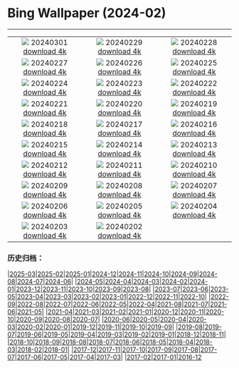 # Bing Wallpaper (2024-02)
**************
| | | |
| :----: | :----: | :----: |
| ![](https://www.bing.com/th?id=OHR.LeapingSquirrel_EN-GB4552548404_1920x1080.jpg) 20240301 [download 4k](https://www.bing.com/th?id=OHR.LeapingSquirrel_EN-GB4552548404_UHD.jpg) | ![](https://www.bing.com/th?id=OHR.BamburghCastleUK_EN-GB3792083746_1920x1080.jpg) 20240229 [download 4k](https://www.bing.com/th?id=OHR.BamburghCastleUK_EN-GB3792083746_UHD.jpg) | ![](https://www.bing.com/th?id=OHR.PolarBearCubs_EN-GB3190423564_1920x1080.jpg) 20240228 [download 4k](https://www.bing.com/th?id=OHR.PolarBearCubs_EN-GB3190423564_UHD.jpg) |
| ![](https://www.bing.com/th?id=OHR.MtPrevostDuncan_EN-GB2658572541_1920x1080.jpg) 20240227 [download 4k](https://www.bing.com/th?id=OHR.MtPrevostDuncan_EN-GB2658572541_UHD.jpg) | ![](https://www.bing.com/th?id=OHR.ModicaItaly_EN-GB1957642559_1920x1080.jpg) 20240226 [download 4k](https://www.bing.com/th?id=OHR.ModicaItaly_EN-GB1957642559_UHD.jpg) | ![](https://www.bing.com/th?id=OHR.AlmondBloom_EN-GB1597354160_1920x1080.jpg) 20240225 [download 4k](https://www.bing.com/th?id=OHR.AlmondBloom_EN-GB1597354160_UHD.jpg) |
| ![](https://www.bing.com/th?id=OHR.HaghartsinMonastery_EN-GB1207846096_1920x1080.jpg) 20240224 [download 4k](https://www.bing.com/th?id=OHR.HaghartsinMonastery_EN-GB1207846096_UHD.jpg) | ![](https://www.bing.com/th?id=OHR.BrightonBoxes_EN-GB5915440281_1920x1080.jpg) 20240223 [download 4k](https://www.bing.com/th?id=OHR.BrightonBoxes_EN-GB5915440281_UHD.jpg) | ![](https://www.bing.com/th?id=OHR.YosemiteFirefall_EN-GB3012383425_1920x1080.jpg) 20240222 [download 4k](https://www.bing.com/th?id=OHR.YosemiteFirefall_EN-GB3012383425_UHD.jpg) |
| ![](https://www.bing.com/th?id=OHR.PeakDistrictNP_EN-GB0353580996_1920x1080.jpg) 20240221 [download 4k](https://www.bing.com/th?id=OHR.PeakDistrictNP_EN-GB0353580996_UHD.jpg) | ![](https://www.bing.com/th?id=OHR.CarnavalTenerife_EN-GB7377141712_1920x1080.jpg) 20240220 [download 4k](https://www.bing.com/th?id=OHR.CarnavalTenerife_EN-GB7377141712_UHD.jpg) | ![](https://www.bing.com/th?id=OHR.DominicaWhales_EN-GB4669286045_1920x1080.jpg) 20240219 [download 4k](https://www.bing.com/th?id=OHR.DominicaWhales_EN-GB4669286045_UHD.jpg) |
| ![](https://www.bing.com/th?id=OHR.WhitbyAbbeyJorvik_EN-GB4161898215_1920x1080.jpg) 20240218 [download 4k](https://www.bing.com/th?id=OHR.WhitbyAbbeyJorvik_EN-GB4161898215_UHD.jpg) | ![](https://www.bing.com/th?id=OHR.BackyardBird_EN-GB7177541567_1920x1080.jpg) 20240217 [download 4k](https://www.bing.com/th?id=OHR.BackyardBird_EN-GB7177541567_UHD.jpg) | ![](https://www.bing.com/th?id=OHR.HippopotamusDay_EN-GB3159174291_1920x1080.jpg) 20240216 [download 4k](https://www.bing.com/th?id=OHR.HippopotamusDay_EN-GB3159174291_UHD.jpg) |
| ![](https://www.bing.com/th?id=OHR.BowingCrane_EN-GB2663827319_1920x1080.jpg) 20240215 [download 4k](https://www.bing.com/th?id=OHR.BowingCrane_EN-GB2663827319_UHD.jpg) | ![](https://www.bing.com/th?id=OHR.MarignyBeads_EN-GB6455478514_1920x1080.jpg) 20240214 [download 4k](https://www.bing.com/th?id=OHR.MarignyBeads_EN-GB6455478514_UHD.jpg) | ![](https://www.bing.com/th?id=OHR.GiantTortoise_EN-GB9626304730_1920x1080.jpg) 20240213 [download 4k](https://www.bing.com/th?id=OHR.GiantTortoise_EN-GB9626304730_UHD.jpg) |
| ![](https://www.bing.com/th?id=OHR.FolegandrosGreece_EN-GB7117617499_1920x1080.jpg) 20240212 [download 4k](https://www.bing.com/th?id=OHR.FolegandrosGreece_EN-GB7117617499_UHD.jpg) | ![](https://www.bing.com/th?id=OHR.DarkSkiesFestivalUK_EN-GB6799040204_1920x1080.jpg) 20240211 [download 4k](https://www.bing.com/th?id=OHR.DarkSkiesFestivalUK_EN-GB6799040204_UHD.jpg) | ![](https://www.bing.com/th?id=OHR.PegadungRocks_EN-GB6159819116_1920x1080.jpg) 20240210 [download 4k](https://www.bing.com/th?id=OHR.PegadungRocks_EN-GB6159819116_UHD.jpg) |
| ![](https://www.bing.com/th?id=OHR.MtHoodOregon_EN-GB3166689282_1920x1080.jpg) 20240209 [download 4k](https://www.bing.com/th?id=OHR.MtHoodOregon_EN-GB3166689282_UHD.jpg) | ![](https://www.bing.com/th?id=OHR.StJamesPool_EN-GB2890656111_1920x1080.jpg) 20240208 [download 4k](https://www.bing.com/th?id=OHR.StJamesPool_EN-GB2890656111_UHD.jpg) | ![](https://www.bing.com/th?id=OHR.LakeTahoeRock_EN-GB2276440186_1920x1080.jpg) 20240207 [download 4k](https://www.bing.com/th?id=OHR.LakeTahoeRock_EN-GB2276440186_UHD.jpg) |
| ![](https://www.bing.com/th?id=OHR.HawkOwl_EN-GB0033020646_1920x1080.jpg) 20240206 [download 4k](https://www.bing.com/th?id=OHR.HawkOwl_EN-GB0033020646_UHD.jpg) | ![](https://www.bing.com/th?id=OHR.DevetashkaCave_EN-GB0187525185_1920x1080.jpg) 20240205 [download 4k](https://www.bing.com/th?id=OHR.DevetashkaCave_EN-GB0187525185_UHD.jpg) | ![](https://www.bing.com/th?id=OHR.VeniceCarnival_EN-GB9928247347_1920x1080.jpg) 20240204 [download 4k](https://www.bing.com/th?id=OHR.VeniceCarnival_EN-GB9928247347_UHD.jpg) |
| ![](https://www.bing.com/th?id=OHR.SixNationsStartUK_EN-GB9311975661_1920x1080.jpg) 20240203 [download 4k](https://www.bing.com/th?id=OHR.SixNationsStartUK_EN-GB9311975661_UHD.jpg) | ![](https://www.bing.com/th?id=OHR.HalbinselJasmund_EN-GB9035766828_1920x1080.jpg) 20240202 [download 4k](https://www.bing.com/th?id=OHR.HalbinselJasmund_EN-GB9035766828_UHD.jpg) |  |

### 历史归档：

|[2025-03](/2025-03/2025-03.md)|[2025-02](/2025-02/2025-02.md)|[2025-01](/2025-01/2025-01.md)|[2024-12](/2024-12/2024-12.md)|[2024-11](/2024-11/2024-11.md)|[2024-10](/2024-10/2024-10.md)|[2024-09](/2024-09/2024-09.md)|[2024-08](/2024-08/2024-08.md)|[2024-07](/2024-07/2024-07.md)|[2024-06](/2024-06/2024-06.md)|
|[2024-05](/2024-05/2024-05.md)|[2024-04](/2024-04/2024-04.md)|[2024-03](/2024-03/2024-03.md)|[2024-02](/2024-02/2024-02.md)|[2024-01](/2024-01/2024-01.md)|[2023-12](/2023-12/2023-12.md)|[2023-11](/2023-11/2023-11.md)|[2023-10](/2023-10/2023-10.md)|[2023-09](/2023-09/2023-09.md)|[2023-08](/2023-08/2023-08.md)|
|[2023-07](/2023-07/2023-07.md)|[2023-06](/2023-06/2023-06.md)|[2023-05](/2023-05/2023-05.md)|[2023-04](/2023-04/2023-04.md)|[2023-03](/2023-03/2023-03.md)|[2023-02](/2023-02/2023-02.md)|[2023-01](/2023-01/2023-01.md)|[2022-12](/2022-12/2022-12.md)|[2022-11](/2022-11/2022-11.md)|[2022-10](/2022-10/2022-10.md)|
|[2022-09](/2022-09/2022-09.md)|[2022-08](/2022-08/2022-08.md)|[2022-07](/2022-07/2022-07.md)|[2022-06](/2022-06/2022-06.md)|[2022-05](/2022-05/2022-05.md)|[2022-04](/2022-04/2022-04.md)|[2021-08](/2021-08/2021-08.md)|[2021-07](/2021-07/2021-07.md)|[2021-06](/2021-06/2021-06.md)|[2021-05](/2021-05/2021-05.md)|
|[2021-04](/2021-04/2021-04.md)|[2021-03](/2021-03/2021-03.md)|[2021-02](/2021-02/2021-02.md)|[2021-01](/2021-01/2021-01.md)|[2020-12](/2020-12/2020-12.md)|[2020-11](/2020-11/2020-11.md)|[2020-10](/2020-10/2020-10.md)|[2020-09](/2020-09/2020-09.md)|[2020-08](/2020-08/2020-08.md)|[2020-07](/2020-07/2020-07.md)|
|[2020-06](/2020-06/2020-06.md)|[2020-05](/2020-05/2020-05.md)|[2020-04](/2020-04/2020-04.md)|[2020-03](/2020-03/2020-03.md)|[2020-02](/2020-02/2020-02.md)|[2020-01](/2020-01/2020-01.md)|[2019-12](/2019-12/2019-12.md)|[2019-11](/2019-11/2019-11.md)|[2019-10](/2019-10/2019-10.md)|[2019-09](/2019-09/2019-09.md)|
|[2019-08](/2019-08/2019-08.md)|[2019-07](/2019-07/2019-07.md)|[2019-06](/2019-06/2019-06.md)|[2019-05](/2019-05/2019-05.md)|[2019-04](/2019-04/2019-04.md)|[2019-03](/2019-03/2019-03.md)|[2019-02](/2019-02/2019-02.md)|[2019-01](/2019-01/2019-01.md)|[2018-12](/2018-12/2018-12.md)|[2018-11](/2018-11/2018-11.md)|
|[2018-10](/2018-10/2018-10.md)|[2018-09](/2018-09/2018-09.md)|[2018-08](/2018-08/2018-08.md)|[2018-07](/2018-07/2018-07.md)|[2018-06](/2018-06/2018-06.md)|[2018-05](/2018-05/2018-05.md)|[2018-04](/2018-04/2018-04.md)|[2018-03](/2018-03/2018-03.md)|[2018-02](/2018-02/2018-02.md)|[2018-01](/2018-01/2018-01.md)|
|[2017-12](/2017-12/2017-12.md)|[2017-11](/2017-11/2017-11.md)|[2017-10](/2017-10/2017-10.md)|[2017-09](/2017-09/2017-09.md)|[2017-08](/2017-08/2017-08.md)|[2017-07](/2017-07/2017-07.md)|[2017-06](/2017-06/2017-06.md)|[2017-05](/2017-05/2017-05.md)|[2017-04](/2017-04/2017-04.md)|[2017-03](/2017-03/2017-03.md)|
|[2017-02](/2017-02/2017-02.md)|[2017-01](/2017-01/2017-01.md)|[2016-12](/2016-12/2016-12.md)
